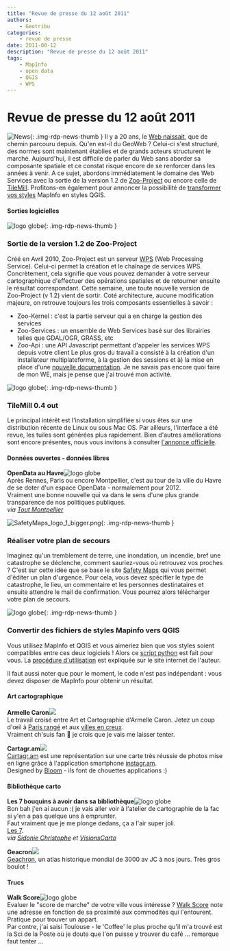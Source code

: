 ```yaml
---
title: "Revue de presse du 12 août 2011"
authors:
    - Geotribu
categories:
    - revue de presse
date: 2011-08-12
description: "Revue de presse du 12 août 2011"
tags:
    - MapInfo
    - open data
    - QGIS
    - WPS
---
```


# Revue de presse du 12 août 2011

![News](https://cdn.geotribu.fr/img/internal/icons-rdp-news/news.png "Icône news générique"){: .img-rdp-news-thumb }
Il y a 20 ans, le [Web naissait](http://www.wired.com/geekdad/2011/08/world-wide-web-20-years/), que de chemin parcouru depuis. Qu'en est-il du GeoWeb ? Celui-ci s'est structuré, des normes sont maintenant établies et de grands acteurs structurent le marché. Aujourd'hui, il est difficile de parler du Web sans aborder sa composante spatiale et ce constat risque encore de se renforcer dans les années à venir. A ce sujet, abordons immédiatement le domaine des Web Services avec la sortie de la version 1.2 de [Zoo-Project](#zoo) ou encore celle de [TileMill](#tilemill). Profitons-en également pour annoncer la possibilité de [transformer vos styles](#mitoqgis) MapInfo en styles QGIS.

#### Sorties logicielles

 ![logo globe](https://cdn.geotribu.fr/img/internal/icons-rdp-news/world.png "Icône de globe"){: .img-rdp-news-thumb }

### Sortie de la version 1.2 de Zoo-Project

 Créé en Avril 2010, Zoo-Project est un serveur [WPS](http://www.opengeospatial.org/standards/wps) (Web Processing Service). Celui-ci permet la création et le chaînage de services WPS. Concrètement, cela signifie que vous pouvez demander à votre serveur cartographique d'effectuer des opérations spatiales et de retourner ensuite le résultat correspondant. Cette semaine, une toute nouvelle version de Zoo-Project (v 1.2) vient de sortir. Coté architecture, aucune modification majeure, on retrouve toujours les trois composants essentielles à savoir :

* Zoo-Kernel : c'est la partie serveur qui a en charge la gestion des services
* Zoo-Services : un ensemble de Web Services basé sur des librairies telles que GDAL/OGR, GRASS, etc
* Zoo-Api : une API Javascript permettant d'appeler les services WPS depuis votre client
  Le plus gros du travail a consisté à la création d'un installateur multiplateforme, à la gestion des sessions et à) la mise en place d'une [nouvelle documentation](http://zoo-project.org/docs/). Je ne savais pas encore quoi faire de mon WE, mais je pense que j'ai trouvé mon activité.

 ![logo globe](https://cdn.geotribu.fr/img/internal/icons-rdp-news/world.png "Icône de globe"){: .img-rdp-news-thumb }

### TileMill 0.4 out

 Le principal intérêt est l'installation simplifiée si vous êtes sur une distribution récente de Linux ou sous Mac OS. Par ailleurs, l'interface a été revue, les tuiles sont générées plus rapidement. Bien d'autres améliorations sont encore présentes, nous vous invitons à consulter [l'annonce officielle](http://developmentseed.org/blog/2011/aug/09/tilemill-040-released).

#### Données ouvertes - données libres

 **OpenData au Havre**![logo globe](https://cdn.geotribu.fr/img/internal/icons-rdp-news/world.png "Icône de globe")  
 Après Rennes, Paris ou encore Montpellier, c'est au tour de la ville du Havre de se doter d'un espace OpenData - normalement pour 2012.  
 Vraiment une bonne nouvelle qui va dans le sens d'une plus grande transparence de nos politiques publiques.  
 *via [Tout Montpellier](http://www.toutmontpellier.fr/open-data-le-havre-sur-les-traces-de-montpellier--21085.html)*

 ![SafetyMaps_logo_1_bigger.png](http://geotribu.net/sites/default/files/Tuto/img/Blog/divers/SafetyMaps_logo_1_bigger.png){: .img-rdp-news-thumb }

### Réaliser votre plan de secours

 Imaginez qu'un tremblement de terre, une inondation, un incendie, bref une catastrophe se déclenche, comment sauriez-vous où retrouvez vos proches ? C'est sur cette idée que se base le site [Safety Maps](http://www.safety-maps.org/) qui vous permet d'éditer un plan d'urgence. Pour cela, vous devez spécifier le type de catastrophe, le lieu, un commentaire et les personnes destinataires et ensuite attendre le mail de confirmation. Vous pourrez alors télécharger votre plan de secours.

 ![logo globe](https://cdn.geotribu.fr/img/internal/icons-rdp-news/world.png "Icône de globe"){: .img-rdp-news-thumb }

### Convertir des fichiers de styles Mapinfo vers QGIS

 Vous utilisez MapInfo et QGIS et vous aimeriez bien que vos styles soient compatibles entre ces deux logiciels ! Alors ce [script python](https://github.com/NathanW2/MapInfo-to-QGIS-style-generator) est fait pour vous. La [procédure d'utilisation](http://woostuff.wordpress.com/2011/08/08/new-tool-mapinfo-to-qgis-style-converter/) est expliquée sur le site internet de l'auteur.

  Il faut aussi noter que pour le moment, le code n'est pas indépendant : vous devez disposer de MapInfo pour obtenir un résultat.  

#### Art cartographique

 **Armelle Caron**![](https://cdn.geotribu.fr/img/logos-icones/divers/voronoi.png)  
 Le travail croisé entre Art et Cartographie d'Armelle Caron. Jetez un coup d'œil à [Paris rangé](http://www.armellecaron.fr/art/) et aux [villes en creux](http://www.armellecaron.fr/art/index.php?page=les-villes-en-creux).  
 Vraiment ch'suis fan :slightly_smiling_face: je crois que je vais me laisser tenter.

 **Cartagr.am**![](http://www.geotribu.net/sites/default/files/Tuto/img/Blog/cartagram.png)  
 [Cartagr.am](http://cartagr.am/#3.00/0.00/0.00) est une représentation sur une carte très réussie de photos mise en ligne grâce à l'application smartphone [instagr.am](http://instagr.am/).  
 Designed by [Bloom](http://bloom.io/) - ils font de chouettes applications :)

#### Bibliothèque carto

 **Les 7 bouquins à avoir dans sa bibliothèque**![logo globe](https://cdn.geotribu.fr/img/internal/icons-rdp-news/world.png "Icône de globe")  
 Bon bah j'en ai aucun :( je vais aller voir à l'atelier de cartographie de la fac si y'en a pas quelque uns à emprunter.  
 Faut vraiment que je me plonge dedans, ça a l'air super joli.  
 [Les 7](http://www.brainpickings.org/index.php/2011/01/07/must-read-map-books/).  
 *via [Sidonie Christophe](http://twitter.com/#!/SidoChristophe) et [VisionsCarto](http://twitter.com/#VisionsCarto)*

 **Geacron**![](http://www.geotribu.net/sites/default/files/Tuto/img/Blog/geacron.png)  
 [Geachron](http://geacron.com/home-en/), un atlas historique mondial de 3000 av JC à nos jours. Très gros boulot !

#### Trucs

 **Walk Score**![logo globe](https://cdn.geotribu.fr/img/internal/icons-rdp-news/world.png "Icône de globe")  
 Evaluer le "score de marche" de votre ville vous intéresse ? [Walk Score](http://www.walkscore.com/) note une adresse en fonction de sa proximité aux commodités qui l'entourent. Pratique pour trouver un appart.  
 Par contre, j'ai saisi Toulouse - le 'Coffee' le plus proche qu'il m'a trouvé est la Sci de la Poste où je doute que l'on puisse y trouver du café ... remarque faut tenter ...
